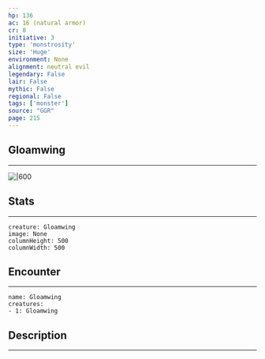```yaml
---
hp: 136
ac: 16 (natural armor)
cr: 8
initiative: 3
type: 'monstrosity'    
size: 'Huge'
environment: None
alignment: neutral evil
legendary: False
lair: False
mythic: False
regional: False
tags: ['monster']
source: "GGR"
page: 215
---
```


## Gloamwing
---

![|600](D:/Program%20Files/5e.tools/img/bestiary/GGR/Gloamwing.jpg)

## Stats
---

```statblock
creature: Gloamwing
image: None
columnHeight: 500
columnWidth: 500
```

## Encounter
---

```encounter-table
name: Gloamwing
creatures:
- 1: Gloamwing
```

## Description
---




